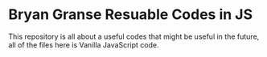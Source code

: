 # Bryan Granse Resuable Codes in JS
This repository is all about a useful codes that might be useful in the future, 
all of the files here is Vanilla JavaScript code.
